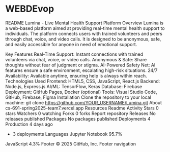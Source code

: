 # WEBDEvop

README
Lumina - Live Mental Health Support Platform
Overview
Lumina is a web-based platform aimed at providing real-time mental health support to individuals. The platform connects users with trained volunteers and peers through chat, voice, and video calls. It is designed to be anonymous, safe, and easily accessible for anyone in need of emotional support.

Key Features
Real-Time Support: Instant connections with trained volunteers via chat, voice, or video calls.
Anonymous & Safe: Share thoughts without fear of judgment or stigma.
AI-Powered Safety Net: AI features ensure a safe environment, escalating high-risk situations.
24/7 Availability: Available anytime, ensuring help is always within reach.
Technologies Used
Frontend: HTML5, CSS, JavaScript, React.js
Backend: Node.js, Express.js
AI/ML: TensorFlow, Keras
Database: Firebase
Deployment: GitHub Pages, Docker (optional)
Tools: Visual Studio Code, GitHub, Firebase, Figma
Installation
Clone the repository to your local machine:
git clone https://github.com/YOUR_USERNAME/Lumina.git
About
cs-691-spring2025-team7.vercel.app
Resources
 Readme
 Activity
Stars
 0 stars
Watchers
 0 watching
Forks
 0 forks
Report repository
Releases
No releases published
Packages
No packages published
Deployments
4
 Production 4 days ago
+ 3 deployments
Languages
Jupyter Notebook
95.7%
 
JavaScript
4.3%
Footer
© 2025 GitHub, Inc.
Footer navigation

